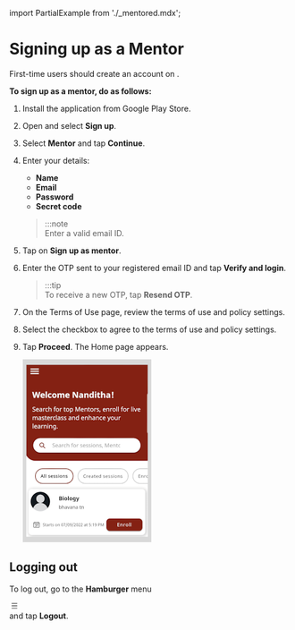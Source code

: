 import PartialExample from './_mentored.mdx';

# Signing up as a Mentor

First-time users should create an account on <PartialExample mentored />.

**To sign up as a mentor, do as follows:**

1.  Install the <PartialExample mentored /> application from Google Play Store.

2.  Open <PartialExample mentored /> and select **Sign up**. 

3.  Select **Mentor** and tap **Continue**.

4.  Enter your details:
    - **Name**
    - **Email**
    - **Password**
    - **Secret code**

    > :::note  
     Enter a valid email ID. 

5. Tap on **Sign up as mentor**.

6.  Enter the OTP sent to your registered email ID and tap **Verify and login**. 
    > :::tip  
    > To receive a new OTP, tap **Resend OTP**.

7.  On the Terms of Use page, review the terms of use and policy settings. 

8. Select the checkbox to agree to the terms of use and policy settings. 

9. Tap **Proceed**. The Home page appears.

    ![homepage](media/mentor-homepage.png)

## Logging out

To log out, go to the **Hamburger** menu <div class="inlineImg">![burger menu icon](media/burgermenu-icon.png) </div> and tap **Logout**.
